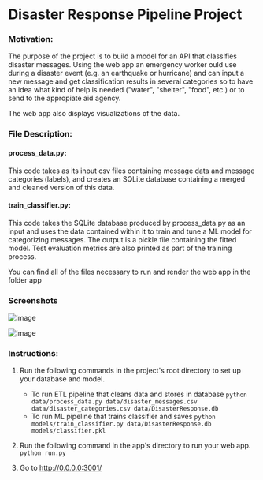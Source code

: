 # Disaster Response Pipeline Project


### Motivation:
The purpose of the project is to build a model for an API that classifies disaster messages. Using the web app an emergency worker ould use during a disaster event (e.g. an earthquake or hurricane) and can input a new message and get classification results in several categories so to have an idea what kind of help is needed ("water", "shelter", "food", etc.) or to send to the appropiate aid agency. 

The web app also displays visualizations of the data.

### File Description:

#### process_data.py: 
This code takes as its input csv files containing message data and message categories (labels), and creates an SQLite database containing a merged and cleaned version of this data.
#### train_classifier.py: 
This code takes the SQLite database produced by process_data.py as an input and uses the data contained within it to train and tune a ML model for categorizing messages. The output is a pickle file containing the fitted model. Test evaluation metrics are also printed as part of the training process.
 
You can find all of the files necessary to run and render the web app in the folder app

### Screenshots

![image](https://user-images.githubusercontent.com/46485715/106393125-93a2f600-63f5-11eb-900b-3575e443f255.png)


![image](https://user-images.githubusercontent.com/46485715/106393413-4031a780-63f7-11eb-9ae4-2509538982e6.png)




### Instructions:
1. Run the following commands in the project's root directory to set up your database and model.

    - To run ETL pipeline that cleans data and stores in database
        `python data/process_data.py data/disaster_messages.csv data/disaster_categories.csv data/DisasterResponse.db`
    - To run ML pipeline that trains classifier and saves
        `python models/train_classifier.py data/DisasterResponse.db models/classifier.pkl`

2. Run the following command in the app's directory to run your web app.
    `python run.py`

3. Go to http://0.0.0.0:3001/
